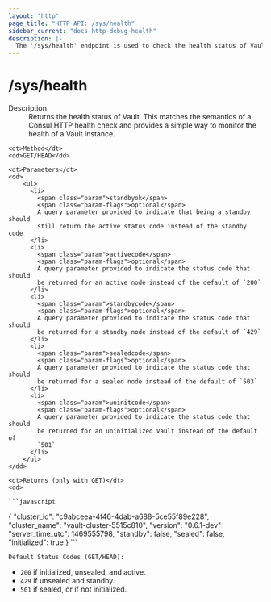 ```yaml
---
layout: "http"
page_title: "HTTP API: /sys/health"
sidebar_current: "docs-http-debug-health"
description: |-
  The '/sys/health' endpoint is used to check the health status of Vault.
---
```


# /sys/health

<dl>
    <dt>Description</dt>
    <dd>
        Returns the health status of Vault. This matches the semantics of a
        Consul HTTP health check and provides a simple way to monitor the
        health of a Vault instance.
    </dd>

    <dt>Method</dt>
    <dd>GET/HEAD</dd>

    <dt>Parameters</dt>
    <dd>
        <ul>
          <li>
            <span class="param">standbyok</span>
            <span class="param-flags">optional</span>
            A query parameter provided to indicate that being a standby should
            still return the active status code instead of the standby code
          </li>
          <li>
            <span class="param">activecode</span>
            <span class="param-flags">optional</span>
            A query parameter provided to indicate the status code that should
            be returned for an active node instead of the default of `200`
          </li>
          <li>
            <span class="param">standbycode</span>
            <span class="param-flags">optional</span>
            A query parameter provided to indicate the status code that should
            be returned for a standby node instead of the default of `429`
          </li>
          <li>
            <span class="param">sealedcode</span>
            <span class="param-flags">optional</span>
            A query parameter provided to indicate the status code that should
            be returned for a sealed node instead of the default of `503`
          </li>
          <li>
            <span class="param">uninitcode</span>
            <span class="param-flags">optional</span>
            A query parameter provided to indicate the status code that should
            be returned for an uninitialized Vault instead of the default of
            `501`
          </li>
        </ul>
    </dd>

    <dt>Returns (only with GET)</dt>
    <dd>

    ```javascript
{
  "cluster_id": "c9abceea-4f46-4dab-a688-5ce55f89e228",
  "cluster_name": "vault-cluster-5515c810",
  "version": "0.6.1-dev"
  "server_time_utc": 1469555798,
  "standby": false,
  "sealed": false,
  "initialized": true
}
    ```

    Default Status Codes (GET/HEAD):

 * `200` if initialized, unsealed, and active.
 * `429` if unsealed and standby.
 * `501` if sealed, or if not initialized.
	</dd>
</dl>
